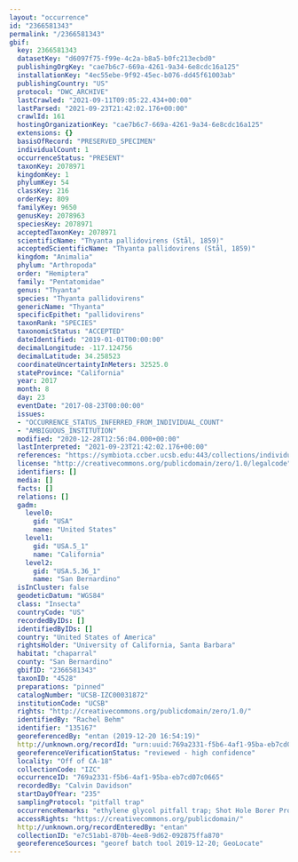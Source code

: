 ```yaml
---
layout: "occurrence"
id: "2366581343"
permalink: "/2366581343"
gbif:
  key: 2366581343
  datasetKey: "d6097f75-f99e-4c2a-b8a5-b0fc213ecbd0"
  publishingOrgKey: "cae7b6c7-669a-4261-9a34-6e8cdc16a125"
  installationKey: "4ec55ebe-9f92-45ec-b076-dd45f61003ab"
  publishingCountry: "US"
  protocol: "DWC_ARCHIVE"
  lastCrawled: "2021-09-11T09:05:22.434+00:00"
  lastParsed: "2021-09-23T21:42:02.176+00:00"
  crawlId: 161
  hostingOrganizationKey: "cae7b6c7-669a-4261-9a34-6e8cdc16a125"
  extensions: {}
  basisOfRecord: "PRESERVED_SPECIMEN"
  individualCount: 1
  occurrenceStatus: "PRESENT"
  taxonKey: 2078971
  kingdomKey: 1
  phylumKey: 54
  classKey: 216
  orderKey: 809
  familyKey: 9650
  genusKey: 2078963
  speciesKey: 2078971
  acceptedTaxonKey: 2078971
  scientificName: "Thyanta pallidovirens (Stål, 1859)"
  acceptedScientificName: "Thyanta pallidovirens (Stål, 1859)"
  kingdom: "Animalia"
  phylum: "Arthropoda"
  order: "Hemiptera"
  family: "Pentatomidae"
  genus: "Thyanta"
  species: "Thyanta pallidovirens"
  genericName: "Thyanta"
  specificEpithet: "pallidovirens"
  taxonRank: "SPECIES"
  taxonomicStatus: "ACCEPTED"
  dateIdentified: "2019-01-01T00:00:00"
  decimalLongitude: -117.124756
  decimalLatitude: 34.258523
  coordinateUncertaintyInMeters: 32525.0
  stateProvince: "California"
  year: 2017
  month: 8
  day: 23
  eventDate: "2017-08-23T00:00:00"
  issues:
  - "OCCURRENCE_STATUS_INFERRED_FROM_INDIVIDUAL_COUNT"
  - "AMBIGUOUS_INSTITUTION"
  modified: "2020-12-28T12:56:04.000+00:00"
  lastInterpreted: "2021-09-23T21:42:02.176+00:00"
  references: "https://symbiota.ccber.ucsb.edu:443/collections/individual/index.php?occid=135167"
  license: "http://creativecommons.org/publicdomain/zero/1.0/legalcode"
  identifiers: []
  media: []
  facts: []
  relations: []
  gadm:
    level0:
      gid: "USA"
      name: "United States"
    level1:
      gid: "USA.5_1"
      name: "California"
    level2:
      gid: "USA.5.36_1"
      name: "San Bernardino"
  isInCluster: false
  geodeticDatum: "WGS84"
  class: "Insecta"
  countryCode: "US"
  recordedByIDs: []
  identifiedByIDs: []
  country: "United States of America"
  rightsHolder: "University of California, Santa Barbara"
  habitat: "chaparral"
  county: "San Bernardino"
  gbifID: "2366581343"
  taxonID: "4528"
  preparations: "pinned"
  catalogNumber: "UCSB-IZC00031872"
  institutionCode: "UCSB"
  rights: "http://creativecommons.org/publicdomain/zero/1.0/"
  identifiedBy: "Rachel Behm"
  identifier: "135167"
  georeferencedBy: "entan (2019-12-20 16:54:19)"
  http://unknown.org/recordId: "urn:uuid:769a2331-f5b6-4af1-95ba-eb7cd07c0665"
  georeferenceVerificationStatus: "reviewed - high confidence"
  locality: "Off of CA-18"
  collectionCode: "IZC"
  occurrenceID: "769a2331-f5b6-4af1-95ba-eb7cd07c0665"
  recordedBy: "Calvin Davidson"
  startDayOfYear: "235"
  samplingProtocol: "pitfall trap"
  occurrenceRemarks: "ethylene glycol pitfall trap; Shot Hole Borer Project"
  accessRights: "https://creativecommons.org/publicdomain/"
  http://unknown.org/recordEnteredBy: "entan"
  collectionID: "e7c51ab1-870b-4ee8-9d62-092875ffa870"
  georeferenceSources: "georef batch tool 2019-12-20; GeoLocate"
---
```

